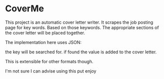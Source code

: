 # CoverMe

This project is an automatic cover letter writer.
It scrapes the job posting page for key words.
Based on those keywords. The appropriate sections of the cover letter will be placed together.

The implementation here uses JSON:

the key will be searched for.
if found the value is added to the cover letter.

This is extensible for other formats though.

I'm not sure I can advise using this put enjoy
